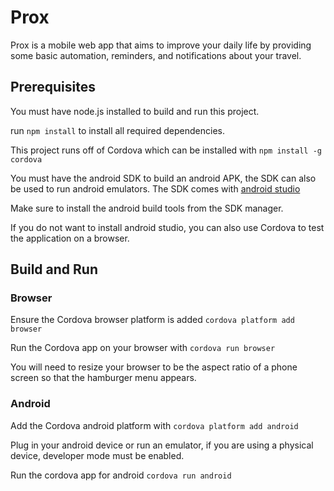 # Prox

Prox is a mobile web app that aims to improve your daily life by providing some
basic automation, reminders, and notifications about your travel.

## Prerequisites

You must have node.js installed to build and run this project.

run `npm install` to install all required dependencies.

This project runs off of Cordova which can be installed with `npm install -g cordova`

You must have the android SDK to build an android APK, the SDK can also be used to
run android emulators.  The SDK comes with [android studio](https://developer.android.com/studio)

Make sure to install the android build tools from the SDK manager.

If you do not want to install android studio, you can also use Cordova to test the application
on a browser.

## Build and Run

### Browser

Ensure the Cordova browser platform is added `cordova platform add browser`

Run the Cordova app on your browser with `cordova run browser`

You will need to resize your browser to be the aspect ratio of a phone screen so
that the hamburger menu appears.

### Android

Add the Cordova android platform with `cordova platform add android`

Plug in your android device or run an emulator, if you are using a physical device,
developer mode must be enabled.

Run the cordova app for android `cordova run android`